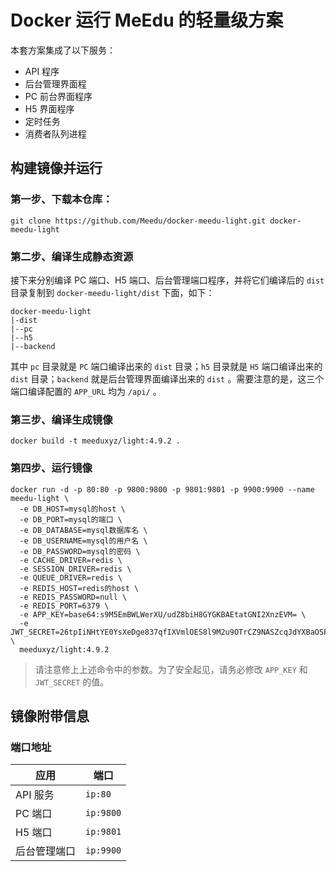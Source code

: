 # Docker 运行 MeEdu 的轻量级方案

本套方案集成了以下服务：

- API 程序
- 后台管理界面程
- PC 前台界面程序
- H5 界面程序
- 定时任务
- 消费者队列进程

## 构建镜像并运行

### 第一步、下载本仓库：

```
git clone https://github.com/Meedu/docker-meedu-light.git docker-meedu-light
```

### 第二步、编译生成静态资源

接下来分别编译 PC 端口、H5 端口、后台管理端口程序，并将它们编译后的 `dist` 目录复制到 `docker-meedu-light/dist` 下面，如下：

```
docker-meedu-light
|-dist
|--pc
|--h5
|--backend
```

其中 `pc` 目录就是 `PC` 端口编译出来的 `dist` 目录；`h5` 目录就是 `H5` 端口编译出来的 `dist` 目录；`backend` 就是后台管理界面编译出来的 `dist` 。需要注意的是，这三个端口编译配置的 `APP_URL` 均为 `/api/` 。

### 第三步、编译生成镜像

```
docker build -t meeduxyz/light:4.9.2 .
```

### 第四步、运行镜像

```
docker run -d -p 80:80 -p 9800:9800 -p 9801:9801 -p 9900:9900 --name meedu-light \
  -e DB_HOST=mysql的host \
  -e DB_PORT=mysql的端口 \
  -e DB_DATABASE=mysql数据库名 \
  -e DB_USERNAME=mysql的用户名 \
  -e DB_PASSWORD=mysql的密码 \
  -e CACHE_DRIVER=redis \
  -e SESSION_DRIVER=redis \
  -e QUEUE_DRIVER=redis \
  -e REDIS_HOST=redis的host \
  -e REDIS_PASSWORD=null \
  -e REDIS_PORT=6379 \
  -e APP_KEY=base64:s9M5EmBWLWerXU/udZ8biH8GYGKBAEtatGNI2XnzEVM= \
  -e JWT_SECRET=26tpIiNHtYE0YsXeDge837qfIXVmlOES8l9M2u9OTrCZ9NASZcqJdYXBaOSPeLsh \
  meeduxyz/light:4.9.2
```

> 请注意修上上述命令中的参数。为了安全起见，请务必修改 `APP_KEY` 和 `JWT_SECRET` 的值。

## 镜像附带信息

### 端口地址

| 应用         | 端口      |
| ------------ | --------- |
| API 服务     | `ip:80`   |
| PC 端口      | `ip:9800` |
| H5 端口      | `ip:9801` |
| 后台管理端口 | `ip:9900` |